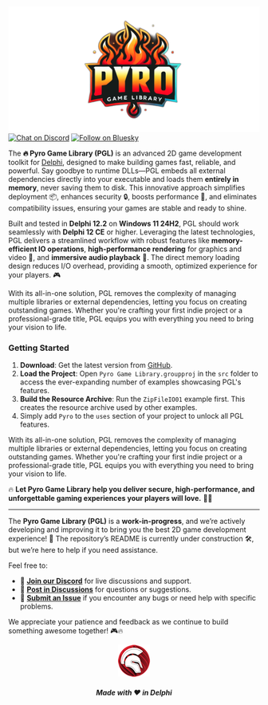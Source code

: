 ![Pyro](media/pyro.png)  
[![Chat on Discord](https://img.shields.io/discord/754884471324672040?style=for-the-badge)](https://discord.gg/tPWjMwK)
[![Follow on Bluesky](https://img.shields.io/badge/Bluesky-tinyBigGAMES-blue?style=for-the-badge&logo=bluesky)](https://bsky.app/profile/tinybiggames.com)

The **🔥 Pyro Game Library (PGL)** is an advanced 2D game development toolkit for [Delphi](https://www.embarcadero.com/products/delphi), designed to make building games fast, reliable, and powerful. Say goodbye to runtime DLLs—PGL embeds all external dependencies directly into your executable and loads them **entirely in memory**, never saving them to disk. This innovative approach simplifies deployment 📦, enhances security 🔒, boosts performance 🚀, and eliminates compatibility issues, ensuring your games are stable and ready to shine.

Built and tested in **Delphi 12.2** on **Windows 11 24H2**, PGL should work seamlessly with **Delphi 12 CE** or higher. Leveraging the latest technologies, PGL delivers a streamlined workflow with robust features like **memory-efficient IO operations**, **high-performance rendering** for graphics and video 🎨, and **immersive audio playback** 🎵. The direct memory loading design reduces I/O overhead, providing a smooth, optimized experience for your players. 🎮  

With its all-in-one solution, PGL removes the complexity of managing multiple libraries or external dependencies, letting you focus on creating outstanding games. Whether you're crafting your first indie project or a professional-grade title, PGL equips you with everything you need to bring your vision to life.

### Getting Started  

1. **Download**: Get the latest version from [GitHub](https://github.com/tinyBigGAMES/Pyro/archive/refs/heads/main.zip).  
2. **Load the Project**: Open `Pyro Game Library.groupproj` in the `src` folder to access the ever-expanding number of examples showcasing PGL's features.  
3. **Build the Resource Archive**: Run the `ZipFileIO01` example first. This creates the resource archive used by other examples.
4. Simply add `Pyro` to the `uses` section of your project to unlock all PGL features.

With its all-in-one solution, PGL removes the complexity of managing multiple libraries or external dependencies, letting you focus on creating outstanding games. Whether you're crafting your first indie project or a professional-grade title, PGL equips you with everything you need to bring your vision to life.  

🔥 **Let Pyro Game Library help you deliver secure, high-performance, and unforgettable gaming experiences your players will love.** 💪🎉  

---

The **Pyro Game Library (PGL)** is a **work-in-progress**, and we’re actively developing and improving it to bring you the best 2D game development experience! 🚀 The repository’s README is currently under construction 🛠️, but we’re here to help if you need assistance.  

Feel free to:  
- 💬 [**Join our Discord**](https://discord.gg/tPWjMwK) for live discussions and support.  
- 📝 [**Post in Discussions**](https://github.com/tinyBigGAMES/Pyro/discussions) for questions or suggestions.  
- 🐞 [**Submit an Issue**](https://github.com/tinyBigGAMES/Pyro/issues) if you encounter any bugs or need help with specific problems.  

We appreciate your patience and feedback as we continue to build something awesome together! 🎮🔥

<p align="center">
<img src="media/delphi.png" alt="Delphi">
</p>
<h5 align="center">

Made with :heart: in Delphi
</h5>